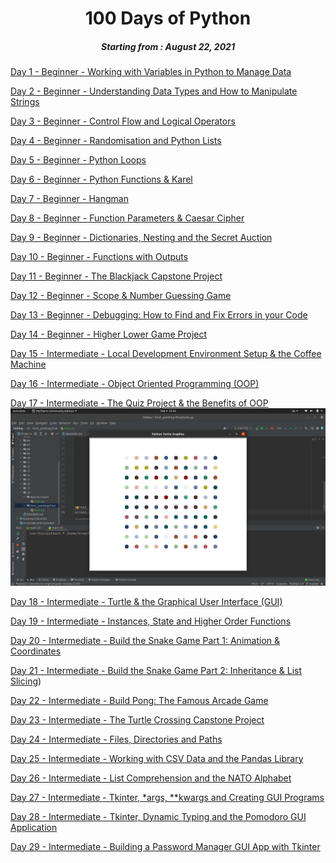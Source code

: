 <h1 align="center"> 
100 Days of Python
</h1>
<h5 align="center">
Starting from : August 22, 2021
</h5>

[Day 1 - Beginner - Working with Variables in Python to Manage Data](https://github.com/neubrom/100day/tree/master/01)

[Day 2 - Beginner - Understanding Data Types and How to Manipulate Strings](https://github.com/neubrom/100day/tree/master/02)

[Day 3 - Beginner - Control Flow and Logical Operators](https://github.com/neubrom/100day/tree/master/03)

[Day 4 - Beginner - Randomisation and Python Lists](https://github.com/neubrom/100day/tree/master/04)

[Day 5 - Beginner - Python Loops](https://github.com/neubrom/100day/tree/master/05)

[Day 6 - Beginner - Python Functions & Karel](https://github.com/neubrom/100day/tree/master/06)

[Day 7 - Beginner - Hangman](https://github.com/neubrom/100day/tree/master/07)

[Day 8 - Beginner - Function Parameters & Caesar Cipher](https://github.com/neubrom/100day/tree/master/08)

[Day 9 - Beginner - Dictionaries, Nesting and the Secret Auction](https://github.com/neubrom/100day/tree/master/09)

[Day 10 - Beginner - Functions with Outputs](https://github.com/neubrom/100day/tree/master/10)

[Day 11 - Beginner - The Blackjack Capstone Project](https://github.com/neubrom/100day/tree/master/11)

[Day 12 - Beginner - Scope & Number Guessing Game](https://github.com/neubrom/100day/tree/master/12)

[Day 13 - Beginner - Debugging: How to Find and Fix Errors in your Code](https://github.com/neubrom/100day/tree/master/13)

[Day 14 - Beginner - Higher Lower Game Project](https://github.com/neubrom/100day/tree/master/14)

[Day 15 - Intermediate - Local Development Environment Setup & the Coffee Machine](https://github.com/neubrom/100day/tree/master/15)

[Day 16 - Intermediate - Object Oriented Programming (OOP)](https://github.com/neubrom/100day/tree/master/16)

[Day 17 - Intermediate - The Quiz Project & the Benefits of OOP](https://github.com/neubrom/100day/tree/master/17)
![img.png](img.png)

[Day 18 - Intermediate - Turtle & the Graphical User Interface (GUI)](https://github.com/neubrom/100day/tree/master/18)

[Day 19 - Intermediate - Instances, State and Higher Order Functions](https://github.com/neubrom/100day/tree/master/19)

[Day 20 - Intermediate - Build the Snake Game Part 1: Animation & Coordinates](https://github.com/neubrom/100day/tree/master/20)

[Day 21 - Intermediate - Build the Snake Game Part 2: Inheritance & List Slicing](https://github.com/neubrom/100day/tree/master/21))

[Day 22 - Intermediate - Build Pong: The Famous Arcade Game](https://github.com/neubrom/100day/tree/master/22)

[Day 23 - Intermediate - The Turtle Crossing Capstone Project](https://github.com/neubrom/100day/tree/master/23)

[Day 24 - Intermediate - Files, Directories and Paths](https://github.com/neubrom/100day/tree/master/24)

[Day 25 - Intermediate - Working with CSV Data and the Pandas Library](https://github.com/neubrom/100day/tree/master/25)

[Day 26 - Intermediate - List Comprehension and the NATO Alphabet](https://github.com/neubrom/100day/tree/master/26)

[Day 27 - Intermediate - Tkinter, *args, **kwargs and Creating GUI Programs](https://github.com/neubrom/100day/tree/master/27)

[Day 28 - Intermediate - Tkinter, Dynamic Typing and the Pomodoro GUI Application](https://github.com/neubrom/100day/tree/master/28)

[Day 29 - Intermediate - Building a Password Manager GUI App with Tkinter](https://github.com/neubrom/100day/tree/master/29)



